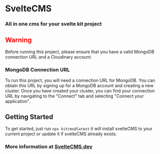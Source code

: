 # SvelteCMS
### All in one cms for your svelte kit project

<h2 style="color:red">Warning</h2>
Before running this project, please ensure that you have a valid MongoDB connection URL and a Cloudinary account.

### MongoDB Connection URL
To run this project, you will need a connection URL for MongoDB. You can obtain this URL by signing up for a MongoDB account and creating a new cluster. Once you have created your cluster, you can find your connection URL by navigating to the "Connect" tab and selecting "Connect your application".

## Getting Started

To get started, just run `npx kitcms@latest` it will install svelteCMS to your current project or update it if svelteCMS already exists.

### More information at [SvelteCMS.dev](https://sveltecms.dev/)